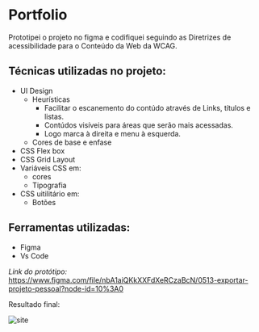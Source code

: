 # Portfolio
Prototipei o projeto no figma e codifiquei seguindo as Diretrizes de acessibilidade para o Conteúdo da Web da WCAG.

## Técnicas utilizadas no projeto:
- UI Design
  - Heurísticas 
    - Facilitar o escanemento do contúdo através de Links, títulos e listas.
    - Contúdos visíveis para áreas que serão mais acessadas.
    - Logo marca à direita e menu à esquerda.
  - Cores de base e enfase
- CSS Flex box
- CSS Grid Layout
- Variáveis CSS em:
  - cores
  - Tipografia
- CSS uitilitário em:
  - Botões
  

## Ferramentas utilizadas:
- Figma
- Vs Code

*Link do protótipo:*
https://www.figma.com/file/nbA1aiQKkXXFdXeRCzaBcN/0513-exportar-projeto-pessoal?node-id=10%3A0


Resultado final:


![site](https://user-images.githubusercontent.com/97902364/178330090-3ef2a63f-a8d9-46ba-bc85-47abbcec8f3e.jpg)


